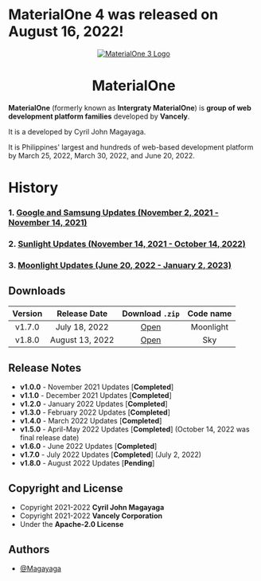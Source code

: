 # MaterialOne 4 was released on August 16, 2022!

<p align="center">
  <a href="https://github.com/Vancely/MaterialOne">
    <img src="https://github.com/Vancely/MaterialOne/blob/main/.github/Documentations/History/Images/materialone3.png" alt="MaterialOne 3 Logo">
  </a>
</p>
<h1 align="center">MaterialOne</h1>

**MaterialOne** (formerly known as **Intergraty MaterialOne**) is **group of web development platform families** developed by **Vancely**.

It is a developed by Cyril John Magayaga.

It is Philippines' largest and hundreds of web-based development platform by March 25, 2022, March 30, 2022, and June 20, 2022.

# History
### 1. [Google and Samsung Updates (November 2, 2021 - November 14, 2021)](https://github.com/Verifo/MaterialOne/blob/main/.github/Documentations/Wiki/Google-and-Samsung.md)
### 2. [Sunlight Updates (November 14, 2021 - October 14, 2022)](https://github.com/Verifo/MaterialOne/blob/main/.github/Documentations/Wiki/Sunlight.md)
### 3. [Moonlight Updates (June 20, 2022 - January 2, 2023)](https://github.com/Verifo/MaterialOne/blob/main/.github/Documentations/Wiki/Moonlight.md)

## Downloads

| Version | Release Date | Download `.zip` | Code name |
|:-:|:-:|:-:|:-:|
| v1.7.0 | July 18, 2022 | [Open](https://github.com/Vancely/MaterialOne/archive/refs/tags/Moonlight_2.zip) | Moonlight |
| v1.8.0 | August 13, 2022 | [Open](https://github.com/Vancely/MaterialOne/archive/refs/tags/Sky_0.zip) | Sky |

## Release Notes

* **v1.0.0** - November 2021 Updates [**Completed**]
* **v1.1.0** - December 2021 Updates [**Completed**]
* **v1.2.0** - January 2022 Updates [**Completed**]
* **v1.3.0** - February 2022 Updates [**Completed**]
* **v1.4.0** - March 2022 Updates [**Completed**]
* **v1.5.0** - April-May 2022 Updates [**Completed**] (October 14, 2022 was final release date)
* **v1.6.0** - June 2022 Updates [**Completed**]
* **v1.7.0** - July 2022 Updates [**Completed**] (July 2, 2022)
* **v1.8.0** - August 2022 Updates [**Pending**]

## Copyright and License
* Copyright 2021-2022 **Cyril John Magayaga**
* Copyright 2021-2022 **Vancely Corporation**
* Under the **Apache-2.0 License**

## Authors
* [@Magayaga](https://github.com/magayaga)
